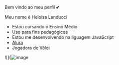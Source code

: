 Bem vindo ao meu perfil 💕

Meu nome é Heloisa Landucci

- Estou cursando o Ensino Médio
- Uso para fins pedagógicos
- Estou me desenvolvendo na liguagem JavaScript
- [Alura](https://www.alura.com.br)
- Jogadora de Vôlei

![](![image](https://github.com/HeloisaLan/HeloisaLan/assets/170554132/b08bd60f-d56d-4840-a901-741d2d67ea9d)





